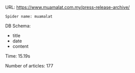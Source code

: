 URL: https://www.muamalat.com.my/press-release-archive/

    Spider name: muamalat

DB Schema:
- title
- date
- content

Time: 15.19s

Number of articles: 177


